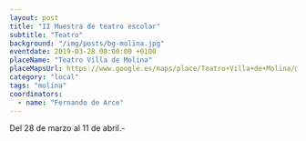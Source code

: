 ```yaml
---
layout: post
title: "II Muestra de teatro escolar"
subtitle: "Teatro"
background: "/img/posts/bg-molina.jpg"
eventdate: 2019-03-28 08:00:00 +0100
placeName: "Teatro Villa de Molina"
placeMapsUrl: https://www.google.es/maps/place/Teatro+Villa+de+Molina/@38.0602896,-1.2122557,17z/data=!4m5!3m4!1s0xd638754b2d22657:0x7bc5d26da106649d!8m2!3d38.0568439!4d-1.207589?hl=es
category: "local"
tags: "molina"
coordinators:
  - name: "Fernando de Arce"
---
```


Del 28 de marzo al 11 de abril.-